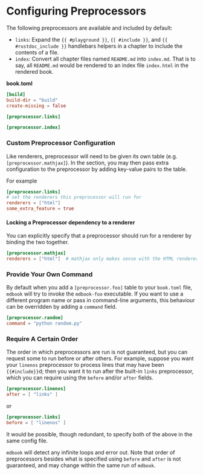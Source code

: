 # Configuring Preprocessors

The following preprocessors are available and included by default:

- `links`: Expand the `{{ #playground }}`, `{{ #include }}`, and `{{ #rustdoc_include }}` handlebars
  helpers in a chapter to include the contents of a file.
- `index`: Convert all chapter files named `README.md` into `index.md`. That is
  to say, all `README.md` would be rendered to an index file `index.html` in the
  rendered book.


**book.toml**
```toml
[build]
build-dir = "build"
create-missing = false

[preprocessor.links]

[preprocessor.index]
```

### Custom Preprocessor Configuration

Like renderers, preprocessor will need to be given its own table (e.g.
`[preprocessor.mathjax]`). In the section, you may then pass extra
configuration to the preprocessor by adding key-value pairs to the table.

For example

```toml
[preprocessor.links]
# set the renderers this preprocessor will run for
renderers = ["html"]
some_extra_feature = true
```

#### Locking a Preprocessor dependency to a renderer

You can explicitly specify that a preprocessor should run for a renderer by
binding the two together.

```toml
[preprocessor.mathjax]
renderers = ["html"]  # mathjax only makes sense with the HTML renderer
```

### Provide Your Own Command

By default when you add a `[preprocessor.foo]` table to your `book.toml` file,
`mdbook` will try to invoke the `mdbook-foo` executable. If you want to use a
different program name or pass in command-line arguments, this behaviour can
be overridden by adding a `command` field.

```toml
[preprocessor.random]
command = "python random.py"
```

### Require A Certain Order

The order in which preprocessors are run is not guaranteed, but you can request some to run before or after others.
For example, suppose you want your `linenos` preprocessor to process lines that may have been `{{#include}}`d; then you want it to run after the built-in `links` preprocessor, which you can require using the `before` and/or `after` fields.

```toml
[preprocessor.linenos]
after = [ "links" ]
```

or

```toml
[preprocessor.links]
before = [ "linenos" ]
```

It would be possible, though redundant, to specify both of the above in the same config file.

`mdbook` will detect any infinite loops and error out.
Note that order of preprocessors besides what is specified using `before` and `after` is not guaranteed, and may change within the same run of `mdbook`.